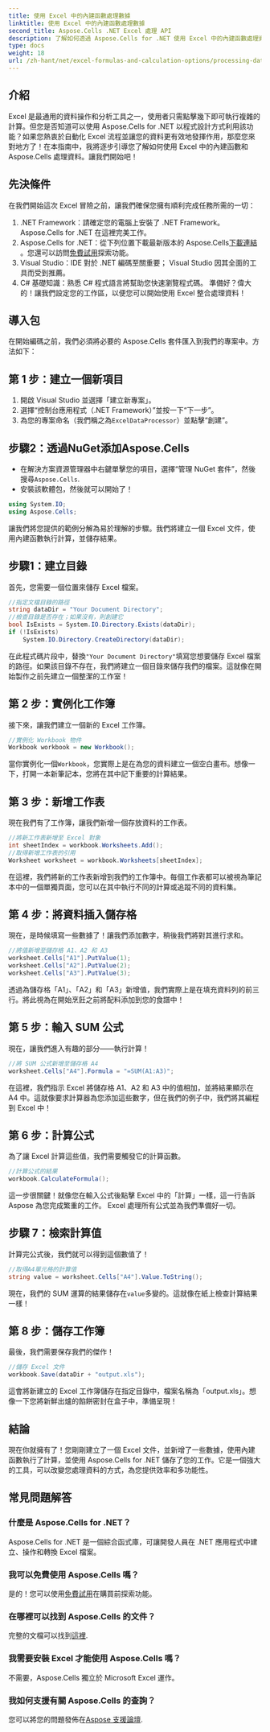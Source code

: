 ```yaml
---
title: 使用 Excel 中的內建函數處理數據
linktitle: 使用 Excel 中的內建函數處理數據
second_title: Aspose.Cells .NET Excel 處理 API
description: 了解如何透過 Aspose.Cells for .NET 使用 Excel 中的內建函數處理資料。按照逐步教程輕鬆自動化。
type: docs
weight: 18
url: /zh-hant/net/excel-formulas-and-calculation-options/processing-data-using-built-in-functions/
---
```

## 介紹
Excel 是最通用的資料操作和分析工具之一，使用者只需點擊幾下即可執行複雜的計算。但您是否知道可以使用 Aspose.Cells for .NET 以程式設計方式利用該功能？如果您熱衷於自動化 Excel 流程並讓您的資料更有效地發揮作用，那麼您來對地方了！在本指南中，我將逐步引導您了解如何使用 Excel 中的內建函數和 Aspose.Cells 處理資料。讓我們開始吧！
## 先決條件
在我們開始這次 Excel 冒險之前，讓我們確保您擁有順利完成任務所需的一切：
1. .NET Framework：請確定您的電腦上安裝了 .NET Framework。 Aspose.Cells for .NET 在這裡完美工作。
2.  Aspose.Cells for .NET：從下列位置下載最新版本的 Aspose.Cells[下載連結](https://releases.aspose.com/cells/net/) 。您還可以訪問[免費試用](https://releases.aspose.com/)探索功能。
3. Visual Studio：IDE 對於 .NET 編碼至關重要； Visual Studio 因其全面的工具而受到推薦。
4. C# 基礎知識：熟悉 C# 程式語言將幫助您快速瀏覽程式碼。
準備好？偉大的！讓我們設定您的工作區，以便您可以開始使用 Excel 整合處理資料！
## 導入包
在開始編碼之前，我們必須將必要的 Aspose.Cells 套件匯入到我們的專案中。方法如下：
## 第 1 步：建立一個新項目
1. 開啟 Visual Studio 並選擇「建立新專案」。
2. 選擇“控制台應用程式（.NET Framework）”並按一下“下一步”。
3. 為您的專案命名（我們稱之為`ExcelDataProcessor`）並點擊“創建”。
## 步驟2：透過NuGet添加Aspose.Cells
- 在解決方案資源管理器中右鍵單擊您的項目，選擇“管理 NuGet 套件”，然後搜尋`Aspose.Cells`.
- 安裝該軟體包，然後就可以開始了！
```csharp
using System.IO;
using Aspose.Cells;
```
讓我們將您提供的範例分解為易於理解的步驟。我們將建立一個 Excel 文件，使用內建函數執行計算，並儲存結果。 
## 步驟1：建立目錄 
首先，您需要一個位置來儲存 Excel 檔案。
```csharp
//指定文檔目錄的路徑
string dataDir = "Your Document Directory";
//檢查目錄是否存在；如果沒有，則創建它
bool IsExists = System.IO.Directory.Exists(dataDir);
if (!IsExists)
	System.IO.Directory.CreateDirectory(dataDir);
```
在此程式碼片段中，替換`"Your Document Directory"`填寫您想要儲存 Excel 檔案的路徑。如果該目錄不存在，我們將建立一個目錄來儲存我們的檔案。這就像在開始製作之前先建立一個整潔的工作室！
## 第 2 步：實例化工作簿 
接下來，讓我們建立一個新的 Excel 工作簿。
```csharp
//實例化 Workbook 物件
Workbook workbook = new Workbook();
```
當你實例化一個`Workbook`，您實際上是在為您的資料建立一個空白畫布。想像一下，打開一本新筆記本，您將在其中記下重要的計算結果。
## 第 3 步：新增工作表
現在我們有了工作簿，讓我們新增一個存放資料的工作表。
```csharp
//將新工作表新增至 Excel 對象
int sheetIndex = workbook.Worksheets.Add();
//取得新增工作表的引用
Worksheet worksheet = workbook.Worksheets[sheetIndex];
```
在這裡，我們將新的工作表新增到我們的工作簿中。每個工作表都可以被視為筆記本中的一個單獨頁面，您可以在其中執行不同的計算或追蹤不同的資料集。
## 第 4 步：將資料插入儲存格
現在，是時候填寫一些數據了！讓我們添加數字，稍後我們將對其進行求和。
```csharp
//將值新增至儲存格 A1、A2 和 A3
worksheet.Cells["A1"].PutValue(1);
worksheet.Cells["A2"].PutValue(2);
worksheet.Cells["A3"].PutValue(3);
```
透過為儲存格「A1」、「A2」和「A3」新增值，我們實際上是在填充資料列的前三行。將此視為在開始烹飪之前將配料添加到您的食譜中！
## 第 5 步：輸入 SUM 公式
現在，讓我們進入有趣的部分——執行計算！
```csharp
//將 SUM 公式新增至儲存格 A4
worksheet.Cells["A4"].Formula = "=SUM(A1:A3)";
```
在這裡，我們指示 Excel 將儲存格 A1、A2 和 A3 中的值相加，並將結果顯示在 A4 中。這就像要求計算器為您添加這些數字，但在我們的例子中，我們將其編程到 Excel 中！
## 第 6 步：計算公式
為了讓 Excel 計算這些值，我們需要觸發它的計算函數。
```csharp
//計算公式的結果
workbook.CalculateFormula();
```
這一步很關鍵！就像您在輸入公式後點擊 Excel 中的「計算」一樣，這一行告訴 Aspose 為您完成繁重的工作。 Excel 處理所有公式並為我們準備好一切。
## 步驟 7：檢索計算值
計算完公式後，我們就可以得到這個數值了！
```csharp
//取得A4單元格的計算值
string value = worksheet.Cells["A4"].Value.ToString();
```
現在，我們的 SUM 運算的結果儲存在`value`多變的。這就像在紙上檢查計算結果一樣！
## 第 8 步：儲存工作簿 
最後，我們需要保存我們的傑作！
```csharp
//儲存 Excel 文件
workbook.Save(dataDir + "output.xls");
```
這會將新建立的 Excel 工作簿儲存在指定目錄中，檔案名稱為「output.xls」。想像一下您將新鮮出爐的餡餅密封在盒子中，準備呈現！
## 結論
現在你就擁有了！您剛剛建立了一個 Excel 文件，並新增了一些數據，使用內建函數執行了計算，並使用 Aspose.Cells for .NET 儲存了您的工作。它是一個強大的工具，可以改變您處理資料的方式，為您提供效率和多功能性。
## 常見問題解答
### 什麼是 Aspose.Cells for .NET？
Aspose.Cells for .NET 是一個綜合函式庫，可讓開發人員在 .NET 應用程式中建立、操作和轉換 Excel 檔案。
### 我可以免費使用 Aspose.Cells 嗎？
是的！您可以使用[免費試用](https://releases.aspose.com/)在購買前探索功能。
### 在哪裡可以找到 Aspose.Cells 的文件？
完整的文檔可以找到[這裡](https://reference.aspose.com/cells/net/).
### 我需要安裝 Excel 才能使用 Aspose.Cells 嗎？
不需要，Aspose.Cells 獨立於 Microsoft Excel 運作。
### 我如何支援有關 Aspose.Cells 的查詢？
您可以將您的問題發佈在[Aspose 支援論壇](https://forum.aspose.com/c/cells/9).